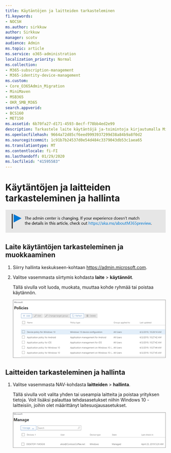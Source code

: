 ```yaml
---
title: Käytäntöjen ja laitteiden tarkasteleminen
f1.keywords:
- NOCSH
ms.author: sirkkuw
author: Sirkkuw
manager: scotv
audience: Admin
ms.topic: article
ms.service: o365-administration
localization_priority: Normal
ms.collection:
- M365-subscription-management
- M365-identity-device-management
ms.custom:
- Core_O365Admin_Migration
- MiniMaven
- MSB365
- OKR_SMB_M365
search.appverid:
- BCS160
- MET150
ms.assetid: 6b70fa27-d171-4593-8ecf-f78bb4ed2e99
description: Tarkastele laite käytäntöjä ja-toimintoja kirjautumalla Microsoft 365 Businessin ja yleisen järjestelmänvalvojan tunniste tiedoilla.
ms.openlocfilehash: 9664a72d85cf6eed9993937299d38a84b9a8f0d2
ms.sourcegitcommit: 1c91b7b24537d0e54d484c3379043db53c1aea65
ms.translationtype: MT
ms.contentlocale: fi-FI
ms.lasthandoff: 01/29/2020
ms.locfileid: "41595583"
---
```

# <a name="view-and-manage-policies-and-devices"></a>Käytäntöjen ja laitteiden tarkasteleminen ja hallinta

[![Selite, jossa ilmoitetaan, että hallintakeskus muuttuu. Lisätietoja löytyy osoitteesta aka.ms/aboutM365preview.](media/m365admincenterchanging.png)](https://docs.microsoft.com/office365/admin/microsoft-365-admin-center-preview)

## <a name="view-and-edit-device-policies"></a>Laite käytäntöjen tarkasteleminen ja muokkaaminen

1.  Siirry hallinta keskukseen-kohtaan <a href="https://go.microsoft.com/fwlink/p/?linkid=837890" target="_blank">https://admin.microsoft.com</a>.
2. Valitse vasemmasta siirtymis kohdasta **laite** \> **käytännöt**.

    Tällä sivulla voit luoda, muokata, muuttaa kohde ryhmää tai poistaa käytännön.

    ![Screenshot of the Policies page](media/devicepolicies.png)
  
## <a name="view-and-manage-devices"></a>Laitteiden tarkasteleminen ja hallinta

1. Valitse vasemmasta NAV-kohdasta **laitteiden** \> **hallinta**. 
    
    Tällä sivulla voit valita yhden tai useampia laitteita ja poistaa yrityksen tietoja. Voit lisäksi palauttaa tehdasasetukset niihin Windows 10 -laitteisiin, joihin olet määrittänyt laitesuojausasetukset.
  
   ![Laitteiden hallinta-sivu](media/devicesmanage.png)

